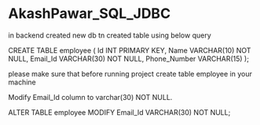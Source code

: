 # AkashPawar_SQL_JDBC

in backend 
created new db
tn
created table using below query

CREATE TABLE employee (
    Id INT PRIMARY KEY,
    Name VARCHAR(10) NOT NULL,
    Email_Id VARCHAR(30) NOT NULL,
    Phone_Number VARCHAR(15)
);


please make sure that before running project create table employee in your machine

Modify Email_Id column to varchar(30) NOT NULL.

ALTER TABLE employee
MODIFY Email_Id VARCHAR(30) NOT NULL;
